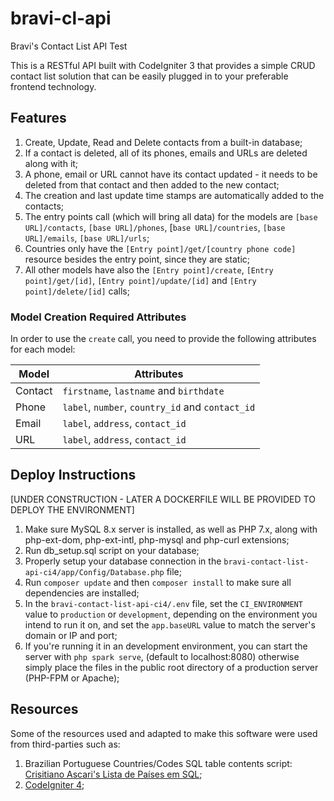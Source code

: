 # bravi-cl-api
Bravi's Contact List API Test

This is a RESTful API built with CodeIgniter 3 that provides a simple CRUD contact list solution that can be easily plugged in to your preferable frontend technology.

## Features

1. Create, Update, Read and Delete contacts from a built-in database;
2. If a contact is deleted, all of its phones, emails and URLs are deleted along with it;
3. A phone, email or URL cannot have its contact updated - it needs to be deleted from that contact and then added to the new contact;
4. The creation and last update time stamps are automatically added to the contacts;
5. The entry points call (which will bring all data) for the models are `[base URL]/contacts`, `[base URL]/phones`, [`base URL]/countries`, `[base URL]/emails`, `[base URL]/urls`;
6. Countries only have the `[Entry point]/get/[country phone code]` resource besides the entry point, since they are static;
7. All other models have also the `[Entry point]/create`, `[Entry point]/get/[id]`, `[Entry point]/update/[id]` and `[Entry point]/delete/[id]` calls;


### Model Creation Required Attributes

In order to use the `create` call, you need to provide the following attributes for each model:

| Model | Attributes |
|--|--|
| Contact | `firstname`, `lastname` and `birthdate` |
| Phone | `label`, `number`, `country_id` and `contact_id` |
| Email | `label`, `address`, `contact_id` |
| URL | `label`, `address`, `contact_id` |

## Deploy Instructions

[UNDER CONSTRUCTION - LATER A DOCKERFILE WILL BE PROVIDED TO DEPLOY THE ENVIRONMENT]

1. Make sure MySQL 8.x server is installed, as well as PHP 7.x, along with php-ext-dom, php-ext-intl, php-mysql and php-curl extensions;
2. Run db_setup.sql script on your database;
3. Properly setup your database connection in the `bravi-contact-list-api-ci4/app/Config/Database.php` file;
4. Run `composer update` and then `composer install` to make sure all dependencies are installed;
5. In the `bravi-contact-list-api-ci4/.env` file, set the `CI_ENVIRONMENT` value to `production` or `development`, depending on the environment you intend to run it on, and set the `app.baseURL` value to match the server's domain or IP and port;
6. If you're running it in an development environment, you can start the server with `php spark serve`, (default to localhost:8080) otherwise simply place the files in the public root directory of a production server (PHP-FPM or Apache);

## Resources

Some of the resources used and adapted to make this software were used from third-parties such as:

1. Brazilian Portuguese Countries/Codes SQL table contents script: [Crisitiano Ascari's Lista de Países em SQL](https://github.com/cristianoascari/lista-de-paises-em-sql);
2. [CodeIgniter 4](https://codeigniter.com/user_guide/index.html);